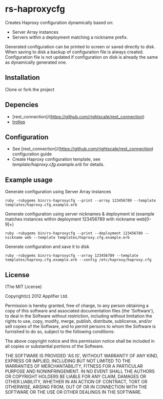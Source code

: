 # rs-haproxycfg
Creates Haproxy configuration dynamically based on:

+ Server Array instances
+ Servers within a deployment matching a nickname prefix. 

Generated configuration can be printed to screen or saved directly to disk. When saving to disk a backup of configuration file is always created. Configuration file is not updated if configuration on disk is already the same as dynamically generated one. 

## Installation
Clone or fork the project

## Depencies

+ [rest\_connection]/(https://github.com/rightscale/rest_connection)
+ [trollop](http://gitorious.org/projects/trollop)

## Configuration
+ See [rest\_connection]/(https://github.com/rightscale/rest_connection) configuration guide
+ Create Haproxy configuration template, see _template/haproxy.cfg.example.erb_ for details.

## Example usage
Generate configuration using Server Array instances

	ruby -rubygems bin/rs-haproxycfg --print --array 123456789 --template templates/haproxy.cfg.example.erb
	
Generate configuration using server nicknames & deployment id (example matches instances within deployment 123456789 with nickname web[0-9]+)

	ruby -rubygems bin/rs-haproxycfg --print --deployment 123456789 --nickname web --template templates/haproxy.cfg.example.erb

Generate configuration and save it to disk

	ruby -rubygems bin/rs-haproxycfg --array 123456789 --template templates/haproxy.cfg.example.erb --config /etc/haproxy/haproxy.cfg

## License
(The MIT License)

Copyright(c) 2012 Applifier Ltd.

Permission is hereby granted, free of charge, to any person obtaining
a copy of this software and associated documentation files (the
'Software'), to deal in the Software without restriction, including
without limitation the rights to use, copy, modify, merge, publish,
distribute, sublicense, and/or sell copies of the Software, and to
permit persons to whom the Software is furnished to do so, subject to
the following conditions:

The above copyright notice and this permission notice shall be
included in all copies or substantial portions of the Software.

THE SOFTWARE IS PROVIDED 'AS IS', WITHOUT WARRANTY OF ANY KIND,
EXPRESS OR IMPLIED, INCLUDING BUT NOT LIMITED TO THE WARRANTIES OF
MERCHANTABILITY, FITNESS FOR A PARTICULAR PURPOSE AND NONINFRINGEMENT.
IN NO EVENT SHALL THE AUTHORS OR COPYRIGHT HOLDERS BE LIABLE FOR ANY
CLAIM, DAMAGES OR OTHER LIABILITY, WHETHER IN AN ACTION OF CONTRACT,
TORT OR OTHERWISE, ARISING FROM, OUT OF OR IN CONNECTION WITH THE
SOFTWARE OR THE USE OR OTHER DEALINGS IN THE SOFTWARE.